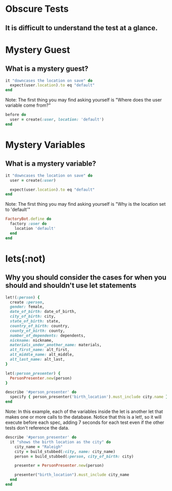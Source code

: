 <!--Meta theme:solarized title:Learn RSpec 05-->

<!--sec 1.1-->
# Obscure Tests

<!--sec 1.2-->
## It is difficult to understand the test at a glance.

<!--sec 2.1-->
# Mystery Guest

<!--sec 2.2-->
## What is a mystery guest?

<!--sec 2.3-->
```ruby
it "downcases the location on save" do
  expect(user.location).to eq "default"
end
```

Note: The first thing you may find asking yourself is "Where does the user variable come from?"

<!--sec 2.4-->
```ruby
before do
  user = create(:user, location: 'default')
end
```

<!--sec 3.1-->
# Mystery Variables

<!--sec 3.2-->
## What is a mystery variable?

<!--sec 3.3-->
```ruby
it "downcases the location on save" do
  user = create(:user)

  expect(user.location).to eq "default"
end
```

Note: The first thing you may find asking yourself is "Why is the location set to 'default'"

<!--sec 3.4-->
```ruby
FactoryBot.define do
  factory :user do
    location 'default'
  end
end
```

<!--sec 4.1-->
# lets(:not)

<!--sec 4.2-->
## Why you should consider the cases for when you should and shouldn't use let statements

<!--sec 4.3-->
```ruby
let!(:person) {
  create :person,
  gender: female,
  date_of_birth: date_of_birth,
  city_of_birth: city,
  state_of_birth: state,
  country_of_birth: country,
  county_of_birth: county,
  number_of_dependents: dependents,
  nickname: nickname,
  materials_under_another_name: materials,
  alt_first_name: alt_first,
  alt_middle_name: alt_middle,
  alt_last_name: alt_last,
}

let(:person_presenter) {
  PersonPresenter.new(person)
}

describe '#person_presenter' do
  specify { person_presenter('birth_location').must_include city.name }
end
```

Note: In this example, each of the variables inside the let is another let that makes one or more calls to the database. Notice that this is a let!, so it will execute before each spec, adding 7 seconds for each test even if the other tests don't reference the data.

<!--sec 4.4-->
```ruby
describe '#person_presenter' do
  it "shows the birth location as the city" do
    city_name = "Raleigh"
    city = build_stubbed(:city, name: city_name)
    person = build_stubbed(:person, city_of_birth: city)

    presenter = PersonPresenter.new(person)

    presenter("birth_location").must_include city_name
  end
end
```